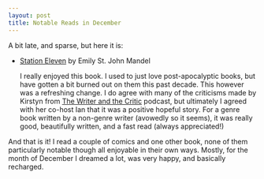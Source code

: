 ```yaml
---
layout: post
title: Notable Reads in December
---
```


A bit late, and sparse, but here it is:

* [Station Eleven](https://www.goodreads.com/book/show/20170404-station-eleven) by Emily St. John Mandel

	I really enjoyed this book. I used to just love post-apocalyptic books, but have gotten a bit burned out on them this past decade. This however was a refreshing change. I do agree with many of the criticisms made by Kirstyn from [The Writer and the Critic](http://writerandcritic.podbean.com/e/episode-41-hild-and-station-eleven/) podcast, but ultimately I agreed with her co-host Ian that it was a positive hopeful story. For a genre book written by a non-genre writer (avowedly so it seems), it was really good, beautifully written, and a fast read (always appreciated!)


And that is it! I read a couple of comics and one other book, none of them particularly notable though all enjoyable in their own ways. Mostly, for the month of December I dreamed a lot, was very happy, and basically recharged. 